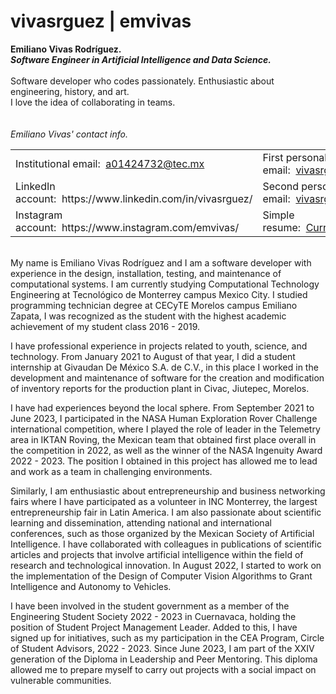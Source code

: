 # vivasrguez | emvivas
<b>Emiliano Vivas Rodríguez.</b><br>
<b><i>Software Engineer in Artificial Intelligence and Data Science.</i></b><br><br>
Software developer who codes passionately. Enthusiastic about engineering, history, and art.<br>
I love the idea of collaborating in teams.<br><br><br>
<i>Emiliano Vivas' contact info.</i>
<table>
  <tr>
    <td>
      Institutional email:&nbsp;&nbsp;<a href="mailto:a01424732@tec.mx">a01424732@tec.mx</a>
    </td>
    <td>
      First personal email:&nbsp;&nbsp;<a href="mailto:vivasrguez@outlook.com">vivasrguez@outlook.com</a>
    </td>
  </tr>
  <tr>
    <td>
      LinkedIn account:&nbsp;&nbsp;https://www.linkedin.com/in/vivasrguez/
    </td>
    <td>
      Second personal email:&nbsp;&nbsp;<a href="mailto:vivasrguez@gmail.com">vivasrguez@gmail.com</a>
    </td>
  </tr>
  <tr>
    <td>
      Instagram account:&nbsp;&nbsp;https://www.instagram.com/emvivas/
    </td>
    <td>
      Simple resume:&nbsp;&nbsp;<a href="https://github.com/vivasrguez/vivasrguez/files/12206017/CurriculumVitae.pdf" target="_blank">CurriculumVitae.pdf</a>
    </td>
  </tr>
</table>
<br>
My name is Emiliano Vivas Rodríguez and I am a software developer with experience in the design, installation, testing, and maintenance of computational systems. I am currently studying Computational Technology Engineering at Tecnológico de Monterrey campus Mexico City. I studied programming technician degree at CECyTE Morelos campus Emiliano Zapata, I was recognized as the student with the highest academic achievement of my student class 2016 - 2019.

I have professional experience in projects related to youth, science, and technology. From January 2021 to August of that year, I did a student internship at Givaudan De México S.A. de C.V., in this place I worked in the development and maintenance of software for the creation and modification of inventory reports for the production plant in Civac, Jiutepec, Morelos.

I have had experiences beyond the local sphere. From September 2021 to June 2023, I participated in the NASA Human Exploration Rover Challenge international competition, where I played the role of leader in the Telemetry area in IKTAN Roving, the Mexican team that obtained first place overall in the competition in 2022, as well as the winner of the NASA Ingenuity Award 2022 - 2023. The position I obtained in this project has allowed me to lead and work as a team in challenging environments.

Similarly, I am enthusiastic about entrepreneurship and business networking fairs where I have participated as a volunteer in INC Monterrey, the largest entrepreneurship fair in Latin America. I am also passionate about scientific learning and dissemination, attending national and international conferences, such as those organized by the Mexican Society of Artificial Intelligence. I have collaborated with colleagues in publications of scientific articles and projects that involve artificial intelligence within the field of research and technological innovation. In August 2022, I started to work on the implementation of the Design of Computer Vision Algorithms to Grant Intelligence and Autonomy to Vehicles.

I have been involved in the student government as a member of the Engineering Student Society 2022 - 2023 in Cuernavaca, holding the position of Student Project Management Leader. Added to this, I have signed up for initiatives, such as my participation in the CEA Program, Circle of Student Advisors, 2022 - 2023. Since June 2023, I am part of the XXIV generation of the Diploma in Leadership and Peer Mentoring. This diploma allowed me to prepare myself to carry out projects with a social impact on vulnerable communities.
